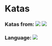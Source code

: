 # Katas

### Katas from: <img src="https://img.shields.io/badge/Codewars-B1361E?style=for-the-badge&logo=Codewars&logoColor=white">  <img src="https://img.shields.io/badge/Exercism-009CAB?style=for-the-badge&logo=exercism&logoColor=white">
### Language: <img src="https://img.shields.io/badge/Ruby-CC342D?style=for-the-badge&logo=ruby&logoColor=white">
